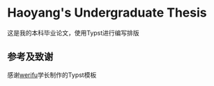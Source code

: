 # Haoyang's Undergraduate Thesis
这是我的本科毕业论文，使用Typst进行编写排版

## 参考及致谢
感谢[werifu](https://github.com/werifu/HUST-typst-template.git)学长制作的Typst模板